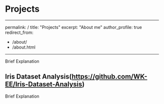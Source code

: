 # Projects
---
permalink: /
title: "Projects"
excerpt: "About me"
author_profile: true
redirect_from: 
  - /about/
  - /about.html
---



Brief Explanation





## Iris Dataset Analysis(https://github.com/WK-EE/Iris-Dataset-Analysis)

Brief Explanation




